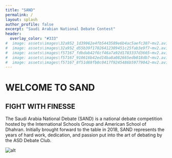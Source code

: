 ```yaml
---
title: "SAND"
permalink: /
layout: splash
author_profile: false
excerpt: "Saudi Arabian National Debate Contest"
header:
  overlay_color: "#333"
#  image: assets\images\32a952_1d39962e4fb5443589e6b4ac5aefc307~mv2.avif
#  image: assets\images\32a952_d55b39f17026412389451c25fab3e9f7~mv2.avif
#  image: assets\images\f57167_fdbdab42f6cf46a7a92d1783337d3665~mv2.avif
#  image: assets\images\f57167_910616b42ed14ba8a082665edb018db7~mv2.avif
#  image: assets\images\f57167_8f51d69fb0c0417f9245486b59779042~mv2.avif
---
```


# WELCOME TO SAND

## FIGHT WITH FINESSE

The Saudi Arabia National Debate (SAND) is a national debate competition hosted by the International Schools Group and American School of Dhahran. Initially brought forward to the table in 2018, SAND represents the years of hard work, dedication, and passion put into the art of debating by the ASD Debate Club.

![alt](C:\Users\rayya\OneDrive\Documents\GitHub\sand\assets\images\f57167_fdbdab42f6cf46a7a92d1783337d3665~mv2.avif)
